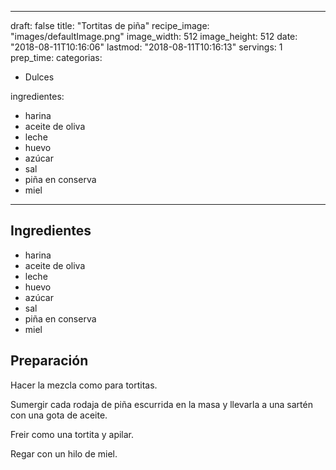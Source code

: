 
---
draft: false
title: "Tortitas de piña"
recipe_image: "images/defaultImage.png"
image_width: 512
image_height: 512
date: "2018-08-11T10:16:06"
lastmod: "2018-08-11T10:16:13"
servings: 1
prep_time: 
categorias:
  - Dulces

ingredientes:
  - harina
  - aceite de oliva
  - leche
  - huevo
  - azúcar
  - sal
  - piña en conserva
  - miel
---

## Ingredientes
- harina
- aceite de oliva
- leche
- huevo
- azúcar
- sal
- piña en conserva
- miel

## Preparación
Hacer la mezcla como para tortitas.

Sumergir cada rodaja de piña escurrida en la masa y llevarla a una sartén con una gota de aceite.

Freir como una tortita y apilar.

Regar con un hilo de miel.


